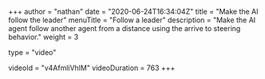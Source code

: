 +++
author = "nathan"
date = "2020-06-24T16:34:04Z"
title = "Make the AI follow the leader"
menuTitle = "Follow a leader"
description = "Make the AI agent follow another agent from a distance using the arrive to steering behavior."
weight = 3

type = "video"

videoId = "v4AfmliVhlM"
videoDuration = 763
+++

